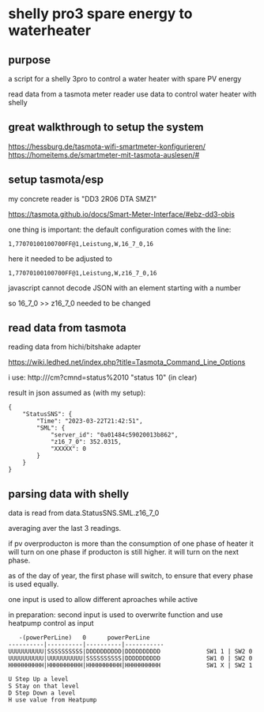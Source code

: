 # shelly pro3 spare energy to waterheater

## purpose

a script for a shelly 3pro to control a water heater with spare PV energy

read data from a tasmota meter reader
use data to control water heater with shelly

## great walkthrough to setup the system

https://hessburg.de/tasmota-wifi-smartmeter-konfigurieren/
https://homeitems.de/smartmeter-mit-tasmota-auslesen/#


## setup tasmota/esp

my concrete reader is "DD3 2R06 DTA SMZ1"

https://tasmota.github.io/docs/Smart-Meter-Interface/#ebz-dd3-obis

one thing is important:
the default configuration comes with the line:

    1,77070100100700FF@1,Leistung,W,16_7_0,16

here it needed to be adjusted to

    1,77070100100700FF@1,Leistung,W,z16_7_0,16

javascript cannot decode JSON with an element starting with a number

so 16_7_0 >> z16_7_0 needed to be changed


## read data from tasmota

reading data from hichi/bitshake adapter

https://wiki.ledhed.net/index.php?title=Tasmota_Command_Line_Options

i use:
    http://<IP>/cm?cmnd=status%2010
    "status 10" (in clear)
    
result in json assumed as (with my setup):

    {
        "StatusSNS": {
            "Time": "2023-03-22T21:42:51",
            "SML": {
                "server_id": "0a01484c59020013b862",
                "z16_7_0": 352.0315,
                "XXXXX": 0
            }
        }
    }


## parsing data with shelly

data is read from data.StatusSNS.SML.z16_7_0

averaging aver the last 3 readings.

if pv overproducton is more than the consumption of one phase of heater it will turn on one phase
if producton is still higher. it will turn on the next phase.

as of the day of year, the first phase will switch, to ensure that every phase is used equally.

one input is used to allow different aproaches while active

in preparation:
second input is used to overwrite function and use heatpump control as input


       -(powerPerLine)   0      powerPerLine
    ----------|----------|----------|-----------
    UUUUUUUUUU|SSSSSSSSSS|DDDDDDDDDD|DDDDDDDDDD             SW1 1 | SW2 0
    UUUUUUUUUU|UUUUUUUUUU|SSSSSSSSSS|DDDDDDDDDD             SW1 0 | SW2 0
    HHHHHHHHHH|HHHHHHHHHH|HHHHHHHHHH|HHHHHHHHHH             SW1 X | SW2 1
    
    U Step Up a level
    S Stay on that level
    D Step Down a level
    H use value from Heatpump
    
